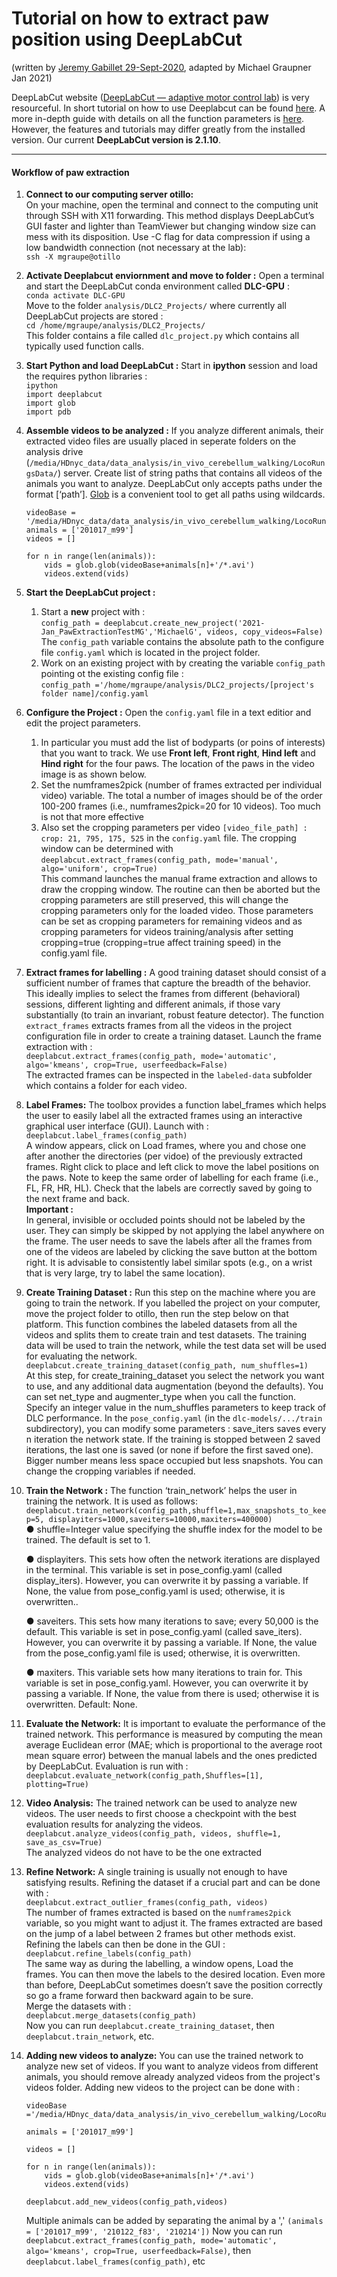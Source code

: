 # Tutorial on how to extract paw position using DeepLabCut

(written by [Jeremy Gabillet 29-Sept-2020](https://docs.google.com/document/d/1xdx-A_suzs5PG9FkaE4_w0-k_6pSUb6Wge6VVINpkmA/edit#heading=h.6mc7g4r1euo),
adapted by Michael Graupner Jan 2021)

DeepLabCut website ([DeepLabCut — adaptive motor control lab](https://www.mousemotorlab.org/deeplabcut)) is very resourceful. In short 
tutorial on how to use Deeplabcut can be found [here](https://github.com/DeepLabCut/DeepLabCut/blob/master/docs/UseOverviewGuide.md). A 
more in-depth guide with details on all the function parameters is [here](https://github.com/DeepLabCut/DeepLabCut/blob/master/docs/standardDeepLabCut_UserGuide.md).  
However, the features and tutorials may differ greatly from the installed version. Our current **DeepLabCut version is 2.1.10**. 




-----
#### Workflow of paw extraction 

1. **Connect to our computing server otillo:** <br>
   On your machine, open the terminal and connect to the computing unit through SSH with X11 forwarding. 
   This method displays DeepLabCut’s GUI faster and lighter than TeamViewer but changing window size can mess with its disposition. 
   Use -C flag for data compression if using a low bandwidth connection (not necessary at the lab): <br>
   `ssh -X mgraupe@otillo`    

1. **Activate Deeplabcut enviornment and move to folder :** Open a terminal and start the DeepLabCut conda 
   environment called **DLC-GPU** : <br>
   `conda activate DLC-GPU` <br>
   Move to the folder `analysis/DLC2_Projects/` where currently all DeepLabCut projects are stored : <br>
   `cd /home/mgraupe/analysis/DLC2_Projects/` <br>
   This folder contains a file called `dlc_project.py` which contains all typically used function calls. 
   
1. **Start Python and load DeepLabCut :** Start in **ipython** session and load the requires python libraries : <br>
   `ipython ` <br>
   `import deeplabcut` <br>
   `import glob` <br>
   `import pdb` <br>
   
1. **Assemble videos to be analyzed :** If you analyze different animals, their extracted video files are usually 
   placed in seperate folders on the analysis drive (`/media/HDnyc_data/data_analysis/in_vivo_cerebellum_walking/LocoRungsData/`) server. 
   Create list of string paths that contains all videos of the animals you want to analyze. DeepLabCut only accepts 
   paths under the format [‘path’]. [Glob](https://docs.python.org/3/library/glob.html) is a convenient tool to get all paths using wildcards. 
   ```
   videoBase = '/media/HDnyc_data/data_analysis/in_vivo_cerebellum_walking/LocoRungsData/'
   animals = ['201017_m99']
   videos = []

   for n in range(len(animals)):
       vids = glob.glob(videoBase+animals[n]+'/*.avi')
       videos.extend(vids)
   ```

1. **Start the DeepLabCut project :** 
   1. Start a **new** project with : <br>
    `config_path = deeplabcut.create_new_project('2021-Jan_PawExtractionTestMG','MichaelG', videos, copy_videos=False)` <br>
      The `config_path` variable contains the absolute path to the configure file  `config.yaml` which is located in the project folder.
   2. Work on an existing project with by creating the variable `config_path` pointing ot the existing config file : <br>
    `config_path ='/home/mgraupe/analysis/DLC2_projects/[project's folder name]/config.yaml`
      
1. **Configure the Project :** Open the `config.yaml` file in a text editior and edit the project parameters.  
   1. In  particular you must add the list of bodyparts (or poins of interests) that you want to track. We use **Front left**, 
   **Front right**, **Hind left** and **Hind right** for the four paws. The location of the paws in the video image is 
   as shown below.
   1. Set the numframes2pick (number of frames extracted per individual video) variable. The total a number of images should 
   be of the order 100-200 frames (i.e., numframes2pick=20 for 10 videos). Too much is not that more effective
   1.  Also set the cropping parameters per video `[video_file_path] : crop: 21, 795, 175, 525` in the `config.yaml` file. 
       The cropping window can be determined with <br> 
   `deeplabcut.extract_frames(config_path, mode='manual', algo='uniform', crop=True)` <br>
   This command launches the manual frame extraction and allows to draw the cropping window. The routine can then be 
       aborted but the cropping parameters are still preserved, this will change the cropping parameters only for the loaded video. 
       Those parameters can be set as cropping parameters for remaining videos and as cropping parameters for videos training/analysis after setting cropping=true (cropping=true affect training speed) in the config.yaml file. <br>
       

1. **Extract frames for labelling :** A good training dataset should consist of a sufficient number of frames that capture
   the breadth of the behavior. This ideally implies to select the frames from different (behavioral) sessions, different 
   lighting and different animals, if those vary substantially (to train an invariant, robust feature detector).
   The function ``extract_frames`` extracts frames from all the videos in the project configuration file in order 
   to create a training dataset.  Launch the frame extraction with : <br>
   `deeplabcut.extract_frames(config_path, mode='automatic', algo='kmeans', crop=True, userfeedback=False)` <br>
   The extracted frames can be inspected in the `labeled-data` subfolder which contains a folder for each video.
   
1. **Label Frames:** The toolbox provides a function label_frames which helps the user to easily label all the 
   extracted frames using an interactive graphical user interface (GUI). Launch with : <br>
   `deeplabcut.label_frames(config_path)` <br>
   A window appears, click on Load frames, where you and chose one after another the directories (per vidoe) of the 
   previously extracted frames. Right click to place and left click to move the label positions on the paws. Note
   to keep the same order of labelling for each frame (i.e., FL, FR, HR, HL). Check that the labels are correctly 
   saved by going to the next frame and back. <br>
   **Important :** <br>
   In general, invisible or occluded points should not be labeled by the user. They can simply be skipped by not applying the label anywhere on the frame. 
   The user needs to save the labels after all the frames from one of the videos are labeled by clicking the save button at the bottom right.
   It is advisable to consistently label similar spots (e.g., on a wrist that is very large, try to label the same location).
   
1. **Create Training Dataset :** Run this step on the machine where you are going to train the network. If you labelled the project on your computer, move the project folder   to otillo, then run the step below on that platform. This function combines the labeled datasets from all 
   the videos and splits them to create train and test datasets. The training data will be used to train the network, 
   while the test data set will be used for evaluating the network. <br>
   `deeplabcut.create_training_dataset(config_path, num_shuffles=1)` <br>
    At this step, for create_training_dataset you select the network you want to use, and any additional data augmentation 
    (beyond the defaults). You can set net_type and augmenter_type when you call the function. Specify an integer value in the num_shuffles parameters to keep track of DLC performance.
    In the `pose_config.yaml` (in the `dlc-models/.../train` subdirectory), you can modify some parameters :
    save_iters saves every n iteration the network state. If the training is stopped between 2 saved iterations, the last one 
      is saved (or none if before the first saved one). Bigger number means less space occupied but less snapshots.
    You can change the cropping variables if needed.
   
1. **Train the Network :** The function ‘train_network’ helps the user in training the network. It is used as follows: <br>
   `deeplabcut.train_network(config_path,shuffle=1,max_snapshots_to_keep=5, displayiters=1000,saveiters=10000,maxiters=400000)` <br>
   ● shuffle=Integer value specifying the shuffle index for the model to be trained. The default is set to 1. 
   
   ● displayiters. This sets how often the network iterations are displayed in the terminal. This variable is set in pose_config.yaml (called display_iters). However, you can overwrite it by
passing a variable. If None, the value from pose_config.yaml is used; otherwise, it is overwritten..
   
   ● saveiters. This sets how many iterations to save; every 50,000 is the default. This variable is set in pose_config.yaml (called save_iters). However, you can overwrite it by passing a
variable. If None, the value from the pose_config.yaml file is used; otherwise, it is overwritten.
   
   ● maxiters. This variable sets how many iterations to train for. This variable is set in pose_config.yaml. However, you can overwrite it by passing a variable. If None, the value from
there is used; otherwise it is overwritten. Default: None.
   
1. **Evaluate the Network:** It is important to evaluate the performance of the trained network. 
   This performance is measured by computing the mean average Euclidean error (MAE; which is proportional to the 
   average root mean square error) between the manual labels and the ones predicted by DeepLabCut. Evaluation is run with :<br>
   `deeplabcut.evaluate_network(config_path,Shuffles=[1], plotting=True)`
   
1. **Video Analysis:** The trained network can be used to analyze new videos. The user needs to first choose a checkpoint 
   with the best evaluation results for analyzing the videos. <br>
   `deeplabcut.analyze_videos(config_path, videos, shuffle=1, save_as_csv=True)` <br>
   The analyzed videos do not have to be the one extracted 

1. **Refine Network:** A single training is usually not enough to have satisfying results. 
   Refining the dataset if a crucial part and can be done with : <br>
   `deeplabcut.extract_outlier_frames(config_path, videos)` <br>
   The number of frames extracted is based on the `numframes2pick` variable, so you might want to adjust it. 
   The frames extracted are based on the jump of a label between 2 frames but other methods exist. <br>
   Refining the labels can then be done in the GUI : <br>
   `deeplabcut.refine_labels(config_path)` <br>
   The same way as during the labelling, a window opens, Load the frames. You can then move the labels to the desired location. 
   Even more than before, DeepLabCut sometimes doesn’t save the position correctly so go a frame forward then 
   backward again to be sure. <br>
   Merge the datasets with : <br>
   `deeplabcut.merge_datasets(config_path)` <br>
   Now you can run `deeplabcut.create_training_dataset`, then `deeplabcut.train_network`, etc.

1. **Adding new videos to analyze:** You can use the trained network to analyze new set of videos. 
   If you want to analyze videos from different animals, you should remove already analyzed videos from the project's videos folder. 
   Adding new videos to the project can be done with : 
   ```
   videoBase ='/media/HDnyc_data/data_analysis/in_vivo_cerebellum_walking/LocoRungsData/'
   
   animals = ['201017_m99'] 
   
   videos = []

   for n in range(len(animals)):
       vids = glob.glob(videoBase+animals[n]+'/*.avi')
       videos.extend(vids) 

   deeplabcut.add_new_videos(config_path,videos)
     ```
   Multiple animals can be added by separating the animal by a ',' `(animals = ['201017_m99', '210122_f83', '210214'])`
   Now you can run `deeplabcut.extract_frames(config_path, mode='automatic', algo='kmeans', crop=True, userfeedback=False)`, then `deeplabcut.label_frames(config_path)`, etc



